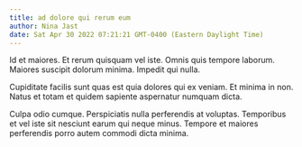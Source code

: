 ```yaml
---
title: ad dolore qui rerum eum
author: Nina Jast
date: Sat Apr 30 2022 07:21:21 GMT-0400 (Eastern Daylight Time)
---
```

Id et maiores. Et rerum quisquam vel iste. Omnis quis tempore laborum. Maiores suscipit dolorum minima. Impedit qui nulla.

 Cupiditate facilis sunt quas est quia dolores qui ex veniam. Et minima in non. Natus et totam et quidem sapiente aspernatur numquam dicta.

 Culpa odio cumque. Perspiciatis nulla perferendis at voluptas. Temporibus et vel iste sit nesciunt earum qui neque minus. Tempore et maiores perferendis porro autem commodi dicta minima.